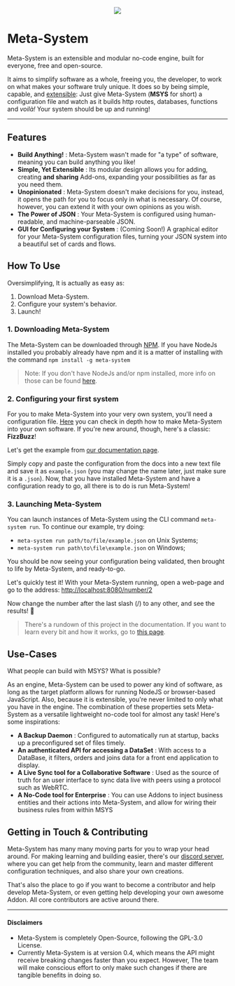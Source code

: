 <p align="center">
  <img src="https://github.com/mapikit/meta-system/assets/13098424/e520d2e4-229a-4b21-a146-317f26335623">
</p>

# Meta-System
Meta-System is an extensible and modular no-code engine, built for everyone, free and open-source.

It aims to simplify software as a whole, freeing you, the developer, to work on what makes your software truly unique. It does so by being simple, capable, and [extensible](https://mapikit.github.io/meta-system-docs/docs/api-docs/architecture/extending-functionality): Just give Meta-System (**MSYS** for short) a configuration file and watch as it builds http routes, databases, functions and *voilà!* Your system should be up and running!

-----
## Features
- **Build Anything!** : Meta-System wasn't made for "a type" of software, meaning you can build anything you like!
- **Simple, Yet Extensible** : Its modular design allows you for adding, creating **and sharing** Add-ons, expanding your possibilities as far as you need them.
- **Unopinionated** : Meta-System doesn't make decisions for you, instead, it opens the path for you to focus only in what is necessary. Of course, however, you can extend it with your own opinions as you wish.
- **The Power of JSON** : Your Meta-System is configured using human-readable, and machine-parseable JSON.
- **GUI for Configuring your System** : (Coming Soon!) A graphical editor for your Meta-System configuration files, turning your JSON system into a beautiful set of cards and flows.

## How To Use
Oversimplifying, It is actually as easy as:
1. Download Meta-System.
2. Configure your system's behavior.
3. Launch!
 
### 1. Downloading Meta-System
The Meta-System can be downloaded through [NPM](https://www.npmjs.com/package/meta-system). If you have NodeJs installed you probably already have npm and it is a matter of installing with the command
`npm install -g meta-system`
> Note: If you don't have NodeJs and/or npm installed, more info on those can be found [here](https://nodejs.org/en/).

### 2. Configuring your first system
For you to make Meta-System into your very own system, you'll need a configuration file. [Here](https://mapikit.github.io/meta-system-docs/docs/api-docs/configuring/basics.md) you can check in depth how to make Meta-System into your own software. If you're new around, though, here's a classic:  **FizzBuzz**!

Let's get the example from [our documentation page](https://mapikit.github.io/meta-system-docs/docs/api-docs/getting-started#2-configuring-your-first-system).


Simply copy and paste the configuration from the docs into a new text file and save it as `example.json` (you may change the name later, just make sure it is a `.json`).
Now, that you have installed Meta-System and have a configuration ready to go, all there is to do is run Meta-System!

### 3. Launching Meta-System
You can launch instances of Meta-System using the CLI command `meta-system run`. To continue our example, try doing:

- `meta-system run path/to/file/example.json` on Unix Systems;
- `meta-system run path\to\file\example.json` on Windows;

You should be now seeing your configuration being validated, then brought to life by Meta-System, and ready-to-go.

Let's quickly test it! With your Meta-System running, open a web-page and go to the address: [http://localhost:8080/number/2](http://localhost:8080/number/2)

Now change the number after the last slash (/) to any other, and see the results! 🚀

> There's a rundown of this project in the documentation. If you want to learn every bit and how it works, go to [this page](https://mapikit.github.io/meta-system-docs/docs/tutorials/fizz-buzz).

## Use-Cases
What people can build with MSYS? What is possible?

As an engine, Meta-System can be used to power any kind of software, as long as the target platform allows for running NodeJS or browser-based JavaScript.
Also, because it is extensible, you're never limited to only what you have in the engine. The combination of these properties sets Meta-System as a versatile lightweight no-code tool for almost any task! Here's some inspirations:
- **A Backup Daemon** : Configured to automatically run at startup, backs up a preconfigured set of files timely.
- **An authenticated API for accessing a DataSet** : With access to a DataBase, it filters, orders and joins data for a front end application to display.
- **A Live Sync tool for a Collaborative Software** : Used as the source of truth for an user interface to sync data live with peers using a protocol such as WebRTC.
- **A No-Code tool for Enterprise** : You can use Addons to inject business entities and their actions into Meta-System, and allow for wiring their business rules from within MSYS

## Getting in Touch & Contributing
Meta-System has many many moving parts for you to wrap your head around. For making learning and building easier, there's our [discord server](https://discord.gg/ndGsnbTW7V), where you can get help from the community, learn and master different configuration techniques, and also share your own creations.

That's also the place to go if you want to become a contributor and help develop Meta-System, or even getting help developing your own awesome Addon. All core contributors are active around there.

--------

#### Disclaimers
- Meta-System is completely Open-Source, following the GPL-3.0 License.
- Currently Meta-System is at version 0.4, which means the API might receive breaking changes faster than you expect. However, The team will make conscious effort to only make such changes if there are tangible benefits in doing so.

